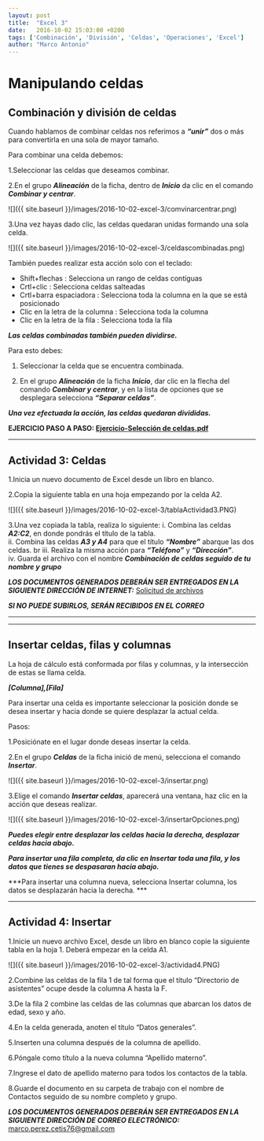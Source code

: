 ```yaml
---
layout: post
title:  "Excel 3"
date:   2016-10-02 15:03:00 +0200
tags: ['Combinación', 'División', 'Celdas', 'Operaciones', 'Excel']
author: "Marco Antonio"
---
```


# Manipulando celdas

## Combinación y división de celdas

Cuando hablamos de combinar celdas nos referimos a ***“unir”*** dos o más para convertirla en una sola de mayor tamaño.

Para combinar una celda debemos:

1.Seleccionar las celdas que deseamos combinar.
    
2.En el grupo ***Alineación*** de la ficha, dentro de ***Inicio*** da clic en el comando ***Combinar y centrar***.

![]({{ site.baseurl }}/images/2016-10-02-excel-3/comvinarcentrar.png)

3.Una vez hayas dado clic, las celdas quedaran unidas formando una sola celda.

![]({{ site.baseurl }}/images/2016-10-02-excel-3/celdascombinadas.png)


También puedes realizar esta acción solo con el teclado:

+ Shift+flechas
    : Selecciona un rango de celdas contiguas
+ Crtl+clic
    : Selecciona celdas salteadas
+ Crtl+barra espaciadora
    : Selecciona toda la columna en la que se está posicionado
+ Clic en la letra de la columna
    : Selecciona toda la columna
+ Clic en la letra de la fila
    : Selecciona toda la fila

***Las celdas combinadas también pueden dividirse.***

Para esto debes:

1. Seleccionar la celda que se encuentra combinada.

2. En el grupo ***Alineación*** de la ficha ***Inicio***, dar clic en la flecha del comando ***Combinar y centrar***, y en la lista de opciones que se desplegara selecciona ***“Separar celdas”***.

***Una vez efectuada la acción, las celdas quedaran divididas.***

**EJERCICIO PASO A PASO: [Ejercicio-Selección de celdas.pdf](https://github.com/marcoC76/tics76/blob/gh-pages/Ejercicio-slecciondeceldas.pdf)**

***

## Actividad 3: Celdas

1.Inicia un nuevo documento de Excel desde un libro en blanco.

2.Copia la siguiente tabla en una hoja empezando por la celda A2.

![]({{ site.baseurl }}/images/2016-10-02-excel-3/tablaActividad3.PNG)

3.Una vez copiada la tabla, realiza lo siguiente:
    i. Combina las celdas ***A2:C2***, en donde pondrás el título de la tabla. <br>
    ii. Combina las celdas ***A3 y A4*** para que el título ***“Nombre”*** abarque las dos celdas. br
    iii. Realiza la misma acción para ***“Teléfono”*** y ***“Dirección”***. <br>
    iv. Guarda el archivo con el nombre ***Combinación de celdas seguido de tu nombre y grupo*** <br>

***LOS DOCUMENTOS GENERADOS DEBERÁN SER ENTREGADOS EN LA SIGUIENTE DIRECCIÓN DE INTERNET:***
[Solicitud de archivos](https://www.dropbox.com/request/uFbgKzd0RMvc7tVvAN9s)

***SI NO PUEDE SUBIRLOS, SERÁN RECIBIDOS EN EL CORREO***

***
***

## Insertar celdas, filas y columnas

La hoja de cálculo está conformada por filas y columnas, y la intersección de estas se llama celda.

___\[Columna\],\[Fila\]___

Para insertar una celda es importante seleccionar la posición donde se desea insertar  y hacia donde se quiere desplazar la actual celda.

Pasos:

1.Posiciónate en el lugar donde deseas insertar la celda.

2.En el grupo ***Celdas*** de la ficha inició de menú, selecciona el comando ***Insertar***.

![]({{ site.baseurl }}/images/2016-10-02-excel-3/insertar.png)

3.Elige el comando ***Insertar celdas***, aparecerá una ventana, haz clic en la acción que deseas realizar.

![]({{ site.baseurl }}/images/2016-10-02-excel-3/insertarOpciones.png)

***Puedes elegir entre desplazar las celdas hacia la derecha,  desplazar celdas hacia abajo.***

***Para insertar una fila completa, da clic en Insertar toda una fila, y los datos que tienes se despasaran hacia abajo.***

***Para insertar una columna nueva, selecciona Insertar columna, los datos se desplazarán hacia la derecha. ***

***

## Actividad 4: Insertar

1.Inicie un nuevo archivo Excel, desde un libro en blanco copie la siguiente tabla en la hoja 1. Deberá empezar en la celda A1.

![]({{ site.baseurl }}/images/2016-10-02-excel-3/actividad4.PNG)

2.Combine las celdas  de la fila 1 de tal forma que el título “Directorio de asistentes” ocupe desde la columna A hasta la F.

3.De la fila 2 combine las celdas de las columnas que abarcan los datos de edad, sexo y año.

4.En la celda generada, anoten el título “Datos generales”.

5.Inserten una columna después de la columna de apellido.

6.Póngale como título a la nueva columna “Apellido materno”.

7.Ingrese el dato de apellido materno para todos los contactos de la tabla.

8.Guarde el documento en su carpeta de trabajo con el nombre de Contactos seguido de su nombre completo y grupo.

***LOS DOCUMENTOS GENERADOS DEBERÁN SER ENTREGADOS EN LA SIGUIENTE DIRECCIÓN DE CORREO ELECTRÓNICO:***
marco.perez.cetis76@gmail.com


